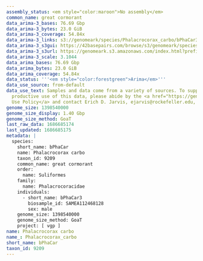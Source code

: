 ```yaml
---
assembly_status: <em style="color:maroon">No assembly</em>
common_name: great cormorant
data_arima-3_bases: 76.69 Gbp
data_arima-3_bytes: 23.0 GiB
data_arima-3_coverage: 54.84x
data_arima-3_links: s3://genomeark/species/Phalacrocorax_carbo/bPhaCar3/genomic_data/arima/<br>
data_arima-3_s3gui: https://42basepairs.com/browse/s3/genomeark/species/Phalacrocorax_carbo/bPhaCar3/genomic_data/arima/
data_arima-3_s3url: https://genomeark.s3.amazonaws.com/index.html?prefix=species/Phalacrocorax_carbo/bPhaCar3/genomic_data/arima/
data_arima-3_scale: 3.1044
data_arima_bases: 76.69 Gbp
data_arima_bytes: 23.0 GiB
data_arima_coverage: 54.84x
data_status: '''<em style="color:forestgreen">Arima</em>'''
data_use_source: from-default
data_use_text: Samples and data come from a variety of sources. To support fair and
  productive use of this data, please abide by the <a href="https://genome10k.soe.ucsc.edu/data-use-policies/">Data
  Use Policy</a> and contact Erich D. Jarvis, ejarvis@rockefeller.edu, with any questions.
genome_size: 1398540000
genome_size_display: 1.40 Gbp
genome_size_method: GoaT
last_raw_data: 1686685174
last_updated: 1686685175
metadata: |
  species:
    short_name: bPhaCar
    name: Phalacrocorax carbo
    taxon_id: 9209
    common_name: great cormorant
    order:
      name: Suliformes
    family:
      name: Phalacrocoracidae
    individuals:
      - short_name: bPhaCar3
        biosample_id: SAMEA112468128
        sex: male
    genome_size: 1398540000
    genome_size_method: GoaT
    project: [ vgp ]
name: Phalacrocorax carbo
name_: Phalacrocorax_carbo
short_name: bPhaCar
taxon_id: 9209
---
```

